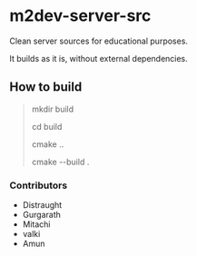# m2dev-server-src

Clean server sources for educational purposes.

It builds as it is, without external dependencies.



## How to build

> mkdir build
>
> cd build
>
> cmake ..
>
> cmake --build .



### Contributors

- Distraught
- Gurgarath
- Mitachi
- valki
- Amun